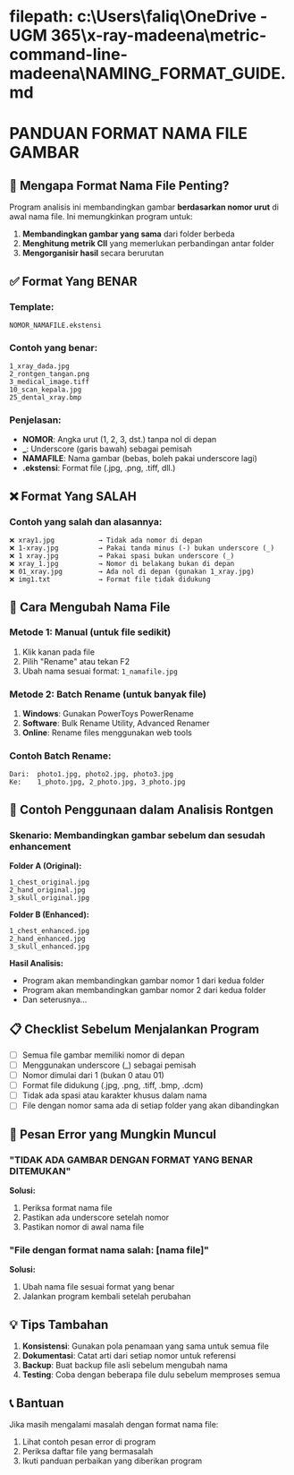 # filepath: c:\Users\faliq\OneDrive - UGM 365\x-ray-madeena\metric-command-line-madeena\NAMING_FORMAT_GUIDE.md
# PANDUAN FORMAT NAMA FILE GAMBAR

## 🎯 Mengapa Format Nama File Penting?

Program analisis ini membandingkan gambar **berdasarkan nomor urut** di awal nama file. Ini memungkinkan program untuk:

1. **Membandingkan gambar yang sama** dari folder berbeda
2. **Menghitung metrik CII** yang memerlukan perbandingan antar folder
3. **Mengorganisir hasil** secara berurutan

## ✅ Format Yang BENAR

### Template:
```
NOMOR_NAMAFILE.ekstensi
```

### Contoh yang benar:
```
1_xray_dada.jpg
2_rontgen_tangan.png
3_medical_image.tiff
10_scan_kepala.jpg
25_dental_xray.bmp
```

### Penjelasan:
- **NOMOR**: Angka urut (1, 2, 3, dst.) tanpa nol di depan
- **_**: Underscore (garis bawah) sebagai pemisah
- **NAMAFILE**: Nama gambar (bebas, boleh pakai underscore lagi)
- **.ekstensi**: Format file (.jpg, .png, .tiff, dll.)

## ❌ Format Yang SALAH

### Contoh yang salah dan alasannya:

```
❌ xray1.jpg           → Tidak ada nomor di depan
❌ 1-xray.jpg          → Pakai tanda minus (-) bukan underscore (_)
❌ 1 xray.jpg          → Pakai spasi bukan underscore (_)
❌ xray_1.jpg          → Nomor di belakang bukan di depan
❌ 01_xray.jpg         → Ada nol di depan (gunakan 1_xray.jpg)
❌ img1.txt            → Format file tidak didukung
```

## 🔄 Cara Mengubah Nama File

### Metode 1: Manual (untuk file sedikit)
1. Klik kanan pada file
2. Pilih "Rename" atau tekan F2
3. Ubah nama sesuai format: `1_namafile.jpg`

### Metode 2: Batch Rename (untuk banyak file)
1. **Windows**: Gunakan PowerToys PowerRename
2. **Software**: Bulk Rename Utility, Advanced Renamer
3. **Online**: Rename files menggunakan web tools

### Contoh Batch Rename:
```
Dari:  photo1.jpg, photo2.jpg, photo3.jpg
Ke:    1_photo.jpg, 2_photo.jpg, 3_photo.jpg
```

## 🏥 Contoh Penggunaan dalam Analisis Rontgen

### Skenario: Membandingkan gambar sebelum dan sesudah enhancement

**Folder A (Original):**
```
1_chest_original.jpg
2_hand_original.jpg
3_skull_original.jpg
```

**Folder B (Enhanced):**
```
1_chest_enhanced.jpg
2_hand_enhanced.jpg
3_skull_enhanced.jpg
```

**Hasil Analisis:**
- Program akan membandingkan gambar nomor 1 dari kedua folder
- Program akan membandingkan gambar nomor 2 dari kedua folder
- Dan seterusnya...

## 📋 Checklist Sebelum Menjalankan Program

- [ ] Semua file gambar memiliki nomor di depan
- [ ] Menggunakan underscore (_) sebagai pemisah
- [ ] Nomor dimulai dari 1 (bukan 0 atau 01)
- [ ] Format file didukung (.jpg, .png, .tiff, .bmp, .dcm)
- [ ] Tidak ada spasi atau karakter khusus dalam nama
- [ ] File dengan nomor sama ada di setiap folder yang akan dibandingkan

## 🚨 Pesan Error yang Mungkin Muncul

### "TIDAK ADA GAMBAR DENGAN FORMAT YANG BENAR DITEMUKAN"
**Solusi:**
1. Periksa format nama file
2. Pastikan ada underscore setelah nomor
3. Pastikan nomor di awal nama file

### "File dengan format nama salah: [nama file]"
**Solusi:**
1. Ubah nama file sesuai format yang benar
2. Jalankan program kembali setelah perubahan

## 💡 Tips Tambahan

1. **Konsistensi**: Gunakan pola penamaan yang sama untuk semua file
2. **Dokumentasi**: Catat arti dari setiap nomor untuk referensi
3. **Backup**: Buat backup file asli sebelum mengubah nama
4. **Testing**: Coba dengan beberapa file dulu sebelum memproses semua

## 📞 Bantuan

Jika masih mengalami masalah dengan format nama file:
1. Lihat contoh pesan error di program
2. Periksa daftar file yang bermasalah
3. Ikuti panduan perbaikan yang diberikan program